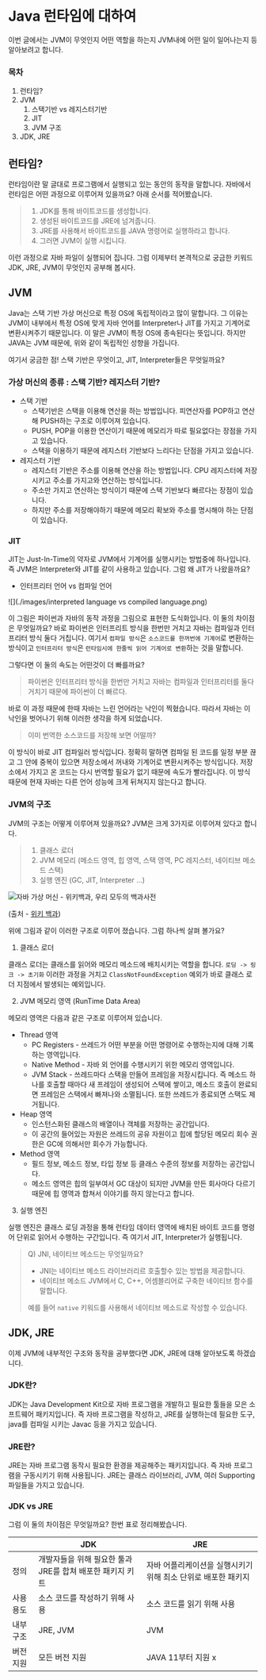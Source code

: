 # Java 런타임에 대하여

이번 글에서는 JVM이 무엇인지 어떤 역할을 하는지 JVM내에 어떤 일이 일어나는지 등 알아보려고 합니다.

### 목차

1. 런타임?
2. JVM
   1. 스택기반 vs 레지스터기반
   2. JIT
   3. JVM 구조
3. JDK, JRE



## 런타임?

런타임이란 말 글대로 프로그램에서 실행되고 있는 동안의 동작을 말합니다. 자바에서 런타임은 어떤 과정으로 이루어져 있을까요? 아래 순서를 적어봤습니다.

> 1. JDK를 통해 바이트코드를  생성합니다.
> 2. 생성된 바이트코드를 JRE에 넘겨줍니다.
> 3. JRE를 사용해서 바이트코드를 JAVA 명령어로 실행하라고 합니다.
> 4. 그러면 JVM이 실행 시킵니다.

이런 과정으로 자바 파일이 실행되어 집니다. 그럼 이제부터 본격적으로 궁금한 키워드 JDK, JRE, JVM이 무엇인지 공부해  봅시다.



## JVM

Java는 스택 기반 가상 머신으로 특정 OS에 독립적이라고 많이 말합니다. 그 이유는 JVM이 내부에서 특정 OS에 맞게 자바 언어를 Interpreter나 JIT를 가지고 기계어로 변환시켜주기 때문입니다. 이 말은 JVM이 특정 OS에 종속된다는 뜻입니다. 하지만 JAVA는 JVM 때문에, 위와 같이 독립적인 성향을 가집니다.

여기서 궁금한 점! 스택 기반은 무엇이고, JIT, Interpreter들은 무엇일까요?

### 가상 머신의 종류 : 스택 기반? 레지스터 기반?

* 스택 기반
  * 스택기반은 스택을 이용해 연산을 하는 방법입니다. 피연산자를 POP하고 연산해 PUSH하는 구조로 이루어져 있습니다. 
  * PUSH, POP을 이용한 연산이기 때문에 메모리가 따로 필요없다는 장점을 가지고 있습니다.
  * 스택을 이용하기 때문에 레지스터 기반보다 느리다는 단점을 가지고 있습니다.
* 레지스터 기반
  * 레지스터 기반은 주소를 이용해 연산을 하는 방법입니다. CPU 레지스터에 저장시키고 주소를 가지고와 연산하는 방식입니다.
  * 주소만 가지고 연산하는 방식이기 때문에 스택 기반보다 빠르다는 장점이 있습니다.
  * 하지만 주소를 저장해야하기 때문에 메모리 확보와 주소를 명시해야 하는 단점이 있습니다.

### JIT

JIT는 Just-In-Time의 약자로 JVM에서 기계어를 실행시키는 방법중에 하나입니다. 즉 JVM은 Interpreter와 JIT를 같이 사용하고 있습니다. 그럼 왜  JIT가 나왔을까요?

* 인터프리터 언어 vs 컴파일 언어

![](./images/interpreted language vs compiled language.png)

이 그림은 파이썬과 자바의 동작 과정을 그림으로 표현한 도식화입니다. 이 둘의 차이점은 무엇일까요? 바로 파이썬은 인터프리트 방식을 한번만 거치고 자바는 컴파일과 인터프리터 방식 둘다 거칩니다. 여기서 ``컴파일 방식``은 ``소스코드를 한꺼번에 기계어``로 변환하는 방식이고 ``인터프리터 방식``은 ``런타임시에 한줄씩 읽어 기계어로 변환``하는 것을 말합니다.

그렇다면 이 둘의 속도는 어떤것이 더 빠를까요? 

> 파이썬은 인터프리터 방식을 한번만 거치고 자바는 컴파일과 인터프리터를 둘다 거치기 때문에 파이썬이 더 빠르다.

바로 이 과정 때문에 한때 자바는 느린 언어라는 낙인이 찍혔습니다. 따라서 자바는 이 낙인을 벗어나기 위해 이러한 생각을 하게  되었습니다.

> 이미 번역한 소스코드를 저장해 보면 어떨까?

이 방식이 바로 JIT 컴파일러 방식입니다. 정확히 말하면 컴파일 된 코드를 일정 부분 끊고 그 안에 중복이 있으면 저장소에서 꺼내와 기계어로 변환시켜주는 방식입니다. 저장소에서 가지고 온 코드는 다시 번역할 필요가 없기 때문에 속도가 빨라집니다. 이 방식 때문에 현재 자바는 다른 언어 성능에 크게 뒤쳐지지 않는다고 합니다.

### JVM의 구조

JVM의 구조는 어떻게 이루어져 있을까요? JVM은 크게 3가지로 이루어져 있다고 합니다.

> 1. 클래스 로더
> 2. JVM 메모리 (메소드 영역, 힙 영역, 스택 영역, PC 레지스터, 네이티브 메소드 스택)
> 3. 실행 엔진 (GC, JIT, Interpreter ...)

![자바 가상 머신 - 위키백과, 우리 모두의 백과사전](https://upload.wikimedia.org/wikipedia/commons/d/dd/JvmSpec7.png)

(출처 - [위키 백과](https://ko.wikipedia.org/wiki/%EC%9E%90%EB%B0%94_%EA%B0%80%EC%83%81_%EB%A8%B8%EC%8B%A0))

위에 그림과 같이 이러한 구조로 이루어 졌습니다. 그럼 하나씩 살펴 볼가요?

1. 클래스 로더

클래스 로더는 클래스를 읽어와 메모리 메소드에 배치시키는 역할을 합니다. ``로딩 -> 링크 -> 초기화`` 이러한 과정을 거치고 ``ClassNotFoundException`` 예외가 바로 클래스 로더 지점에서 발생되는 예외입니다.

2. JVM 메모리 영역 (RunTime Data Area)

메모리 영역은 다음과 같은 구조로 이루어져 있습니다.

* Thread 영역
  * PC Registers - 쓰레드가 어떤 부분을 어떤 명령어로 수행하는지에 대해 기록하는 영역입니다.
  * Native Method - 자바 외 언어를 수행시키기 위한 메모리 영역입니다.
  * JVM Stack - 쓰레드마다 스택을 만들어 프레임을 저장시킵니다. 즉 메소드 하나를 호출할 때마다 새 프레임이 생성되어 스택에  쌓이고, 메소드 호출이 완료되면 프레임은 스택에서 빠져나와 소멸됩니다. 또한 쓰레드가  종료되면 스택도 제거됩니다.
* Heap 영역 
  * 인스턴스화된 클래스의 배열이나 객체를 저장하는 공간입니다.
  *  이 공간의 들어있는 자원은 쓰레드의 공유 자원이고 힙에 할당된 메모리 회수 권한은 GC에 의해서만 회수가 가능합니다.
* Method 영역
  * 필드 정보, 메소드 정보, 타입 정보 등 클래스 수준의 정보를 저장하는 공간입니다.
  * 메소드 영역은 힙의 일부여서 GC 대상이 되지만 JVM을 만든 회사마다 다르기 때문에 힙 영역과 합쳐서 이야기를 하지 않는다고 합니다.

3. 실행 엔진

실행 엔진은 클래스 로딩 과정을 통해 런타임 데이터 영역에 배치된 바이트 코드를 명령어 단위로 읽어서 수행하는 구간입니다. 즉 여기서 JIT, Interpreter가 실행됩니다. 

> Q) JNI, 네이티브 메소드는 무엇일까요?
>
> * JNI는 네이티브 메소드 라이브러리르 호출할수 있는 방법을 제공합니다.
> * 네이티브 메소드 JVM에서 C, C++, 어셈블리어로 구축한 네이티브 함수를 말합니다.
>
> 예를 들어 ``native`` 키워드를 사용해서 네이티브 메소드로 작성할 수 있습니다.



## JDK, JRE

이제 JVM에 내부적인 구조와 동작을 공부했다면 JDK, JRE에 대해 알아보도록 하겠습니다.

### JDK란?

JDK는 Java Development Kit으로 자바 프로그램을 개발하고 필요한 툴들을 모은 소프트웨어 패키지입니다. 즉 자바 프로그램을 작성하고, JRE를 실행하는데 필요한 도구, java를 컴파일 시키는 Javac 등을 가지고 있습니다. 

### JRE란?

JRE는 자바 프로그램 동작시 필요한 환경을 제공해주는 패키지입니다. 즉 자바 프로그램을 구동시키기 위해 사용됩니다. JRE는 클래스 라이브러리, JVM, 여러 Supporting 파일들을 가지고 있습니다. 

### JDK vs JRE

그럼 이 둘의 차이점은 무엇일까요? 한번 표로 정리해봤습니다.

|| JDK                             | JRE                                                          |
| ------------------------------- | ------------------------------------------------------------ | ------------------------------- |
| 정의 | 개발자들을 위해 필요한 툴과 JRE를 합쳐 배포한 패키지 키트 |자바 어플리케이션을 실행시키기 위해 최소 단위로 배포한 패키지|
| 사용 용도 | 소스 코드를 작성하기 위해 사용                  |소스 코드를 읽기 위해 사용|
| 내부 구조 | JRE, JVM |JVM|
| 버전 지원 | 모든 버전 지원 |JAVA 11부터 지원 x|

